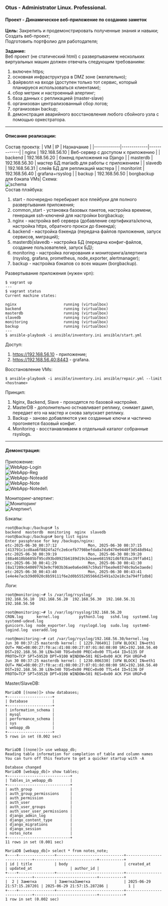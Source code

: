### **Otus - Administrator Linux. Professional.**  
#### **Проект - Динамическое веб-приложение по созданию заметок**  
**Цель:** 
Закрепить и продемонстрировать полученные знания и навыки;\
Создать веб-проект;\
Подготовить портфолио для работодателя;

**Задание:**  
Веб проект (не статический html) с развертыванием нескольких виртуальных машин должен отвечать следующим требованиям:

1) включен https;
2) основная инфраструктура в DMZ зоне (желательно);
3) файрволл на входе (доступен только тот сервис, который планируеся использоваться клиентами);
4) сбор метрик и настроенный алертинг;
5) база данных с репликацией (master-slave)
6) организован централизованный сбор логов;
7) организован backup;
8) демонстрация аварийного восстановления любого сбойного узла с помощью оркестратора.

****
#### **Описание реализации:**
Состав проекта:
| VM | IP | Назначание |
|-------------|-------------|-------------|
| nginx | 192.168.56.10  | Веб-сервер с доступом к приложению |
| backend | 192.168.56.20  | бэкенд приложения на Django  |
| masterdb | 192.168.56.30  | мастер БД mariadb для работы с приложением |
| slavedb | 192.168.56.31  | слейв БД для репликаций мастера |
| monitorint | 192.168.56.40  | grafana+rsyslog  |
| backup | 192.168.56.50  | borgbackup для бэкапа VMs|
Схема:\
![schema](https://github.com/YuP26/O_HT/blob/main/project/screens/schema.png)\
Состав плэйбука:
1) start - поочередно перебирает все плейбуки для полного развертывания приложения;
2) common_start - установка базовых пакетов, настройка времени, генерация ssh-ключенй для настройки borgbackup;
3) nginx - настройка веб сервера (добавление сертификата/ключа, настройка https, обратного прокси до бэкенда);
4) backend - настройка бэкенда (передача файлов приложения, запуск сервисов, миграций);
5) masterdb|slavedb - настройка БД (передача конфиг-файлов, создание пользователей, запуск БД);
6) monitoring - настройка логирования и мониторинга/алертинга (rsyslog, grafana, prometheus, node_exporter, alertmanager);
7) backup - настройка бэкапов со всех машин (borgbackup).

Развертывание приложения (нужен vpn):
```
$ vagrant up
---
$ vagrant status
Current machine states:

nginx                     running (virtualbox)
backend                   running (virtualbox)
masterdb                  running (virtualbox)
slavedb                   running (virtualbox)
monitoring                running (virtualbox)
backup                    running (virtualbox)
---
$ ansible-playbook -i ansible/inventory.ini ansible/start.yml
```
Доступ:
1) https://192.168.56.10 - приложение;
2) https://192.168.56.40:8443 - grafana.


Восстановление VMs:
```
$ ansible-playbook -i ansible/inventory.ini ansible/repair.yml --limit <hostname>
```
Принцип: 
1) Nginx, Backend, Slave - проходятся по базовой настройке.
2) MasterDB - дополнительно остнавливает реплику, снимает дамп, передает его на мастер и снова запускает реплику.
3) Backup - заново добавляются уже созданные ключи и частично прогоняется базовый конфиг.
4) Monitoring - восстанавливаем в отдельный каталог собранные rsyslogs.


****
#### **Демонстрация:**
Приложение:\
![WebApp-Login](https://github.com/YuP26/O_HT/blob/main/project/screens/webapp1.png)\
![WebApp-Reg](https://github.com/YuP26/O_HT/blob/main/project/screens/webapp2.png)\
![WebApp-Noteadd](https://github.com/YuP26/O_HT/blob/main/project/screens/webapp3.png)\
![WebApp-Note](https://github.com/YuP26/O_HT/blob/main/project/screens/webapp4.png)\
![WebApp-Notedel](https://github.com/YuP26/O_HT/blob/main/project/screens/webapp5.png)\

Мониторинг-алертинг:\
![Мониторинг](https://github.com/YuP26/O_HT/blob/main/project/screens/monitoring.png)\
![Алертинг](https://github.com/YuP26/O_HT/blob/main/project/screens/alerting.png)\

Бэкапы:
```
root@backup:/backups# ls
backend  masterdb  monitoring  nginx  slavedb
root@backup:/backups# borg list nginx 
Enter passphrase for key /backups/nginx: 
etc-2025-06-30_00:37:12              Mon, 2025-06-30 00:37:15 [413791c1cd8aa6f8824fa2fc2e6cefb7798befda8a7da9470e9440f3d548d94a]
etc-2025-06-30_00:39:19              Mon, 2025-06-30 00:39:20 [88a4610bb605bf95cd93bd0925b6189d19cb2eaee6815921d6f835ac39ffa841]
etc-2025-06-30_00:41:29              Mon, 2025-06-30 00:41:30 [8a17209c640097763e9cf903b36ae0a6ed467c59a57fbea9e03740c9a5e3aede]
etc-2025-06-30_00:43:40              Mon, 2025-06-30 00:43:41 [e4e4e7acb39d0920c8b59111f6e2d0b555205566d25491a32e18c3a794ff1db8]

```
Логи:
```
root@monitoring:~# ls /var/log/rsyslog/
192.168.56.10  192.168.56.20  192.168.56.30  192.168.56.31  192.168.56.50

root@monitoring:~# ls /var/log/rsyslog/192.168.56.20
CRON.log      kernel.log         python3.log   sshd.log  systemd.log         systemd-udevd.log
gunicorn.log  node_exporter.log  rsyslogd.log  sudo.log  systemd-logind.log  useradd.log

root@monitoring:~# cat /var/log/rsyslog/192.168.56.30/kernel.log 
Jun 30 00:37:25 masterdb kernel: [ 1229.786491] [UFW BLOCK] IN=eth1 OUT= MAC=08:00:27:f0:ac:d1:08:00:27:07:01:8d:08:00 SRC=192.168.56.40 DST=192.168.56.30 LEN=340 TOS=0x00 PREC=0x00 TTL=64 ID=5135 DF PROTO=TCP SPT=59520 DPT=9100 WINDOW=501 RES=0x00 ACK PSH URGP=0 
Jun 30 00:37:25 masterdb kernel: [ 1230.006330] [UFW BLOCK] IN=eth1 OUT= MAC=08:00:27:f0:ac:d1:08:00:27:07:01:8d:08:00 SRC=192.168.56.40 DST=192.168.56.30 LEN=340 TOS=0x00 PREC=0x00 TTL=64 ID=5136 DF PROTO=TCP SPT=59520 DPT=9100 WINDOW=501 RES=0x00 ACK PSH URGP=0 
```
Master/SlaveDB:
```
MariaDB [(none)]> show databases;
+--------------------+
| Database           |
+--------------------+
| information_schema |
| mysql              |
| performance_schema |
| sys                |
| webapp_db          |
+--------------------+
5 rows in set (0.002 sec)


MariaDB [(none)]> use webapp_db;
Reading table information for completion of table and column names
You can turn off this feature to get a quicker startup with -A

Database changed
MariaDB [webapp_db]> show tables;
+----------------------------+
| Tables_in_webapp_db        |
+----------------------------+
| auth_group                 |
| auth_group_permissions     |
| auth_permission            |
| auth_user                  |
| auth_user_groups           |
| auth_user_user_permissions |
| django_admin_log           |
| django_content_type        |
| django_migrations          |
| django_session             |
| notes_note                 |
+----------------------------+
11 rows in set (0.001 sec)

MariaDB [webapp_db]> select * from notes_note;
+----+----------------+------------------------------+----------------------------+----------------------------+-----------+
| id | title          | body                         | created_at                 | updated_at                 | author_id |
+----+----------------+------------------------------+----------------------------+----------------------------+-----------+
|  2 | Заметка        | ЗаметкаЗаметка               | 2025-06-29 21:57:15.287201 | 2025-06-29 21:57:15.287286 |         1 |
+----+----------------+------------------------------+----------------------------+----------------------------+-----------+
1 row in set (0.002 sec)
```

